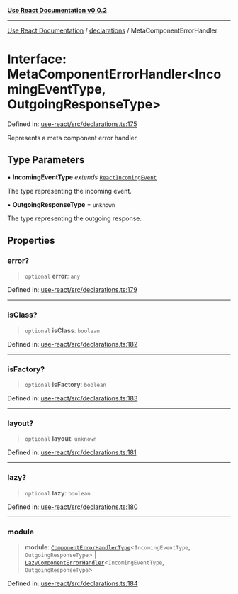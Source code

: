 [**Use React Documentation v0.0.2**](../../README.md)

***

[Use React Documentation](../../modules.md) / [declarations](../README.md) / MetaComponentErrorHandler

# Interface: MetaComponentErrorHandler\<IncomingEventType, OutgoingResponseType\>

Defined in: [use-react/src/declarations.ts:175](https://github.com/stonemjs/use-react/blob/35b6e6a63b128df8b7d2db68dda3eb3286adfc69/src/declarations.ts#L175)

Represents a meta component error handler.

## Type Parameters

• **IncomingEventType** *extends* [`ReactIncomingEvent`](../type-aliases/ReactIncomingEvent.md)

The type representing the incoming event.

• **OutgoingResponseType** = `unknown`

The type representing the outgoing response.

## Properties

### error?

> `optional` **error**: `any`

Defined in: [use-react/src/declarations.ts:179](https://github.com/stonemjs/use-react/blob/35b6e6a63b128df8b7d2db68dda3eb3286adfc69/src/declarations.ts#L179)

***

### isClass?

> `optional` **isClass**: `boolean`

Defined in: [use-react/src/declarations.ts:182](https://github.com/stonemjs/use-react/blob/35b6e6a63b128df8b7d2db68dda3eb3286adfc69/src/declarations.ts#L182)

***

### isFactory?

> `optional` **isFactory**: `boolean`

Defined in: [use-react/src/declarations.ts:183](https://github.com/stonemjs/use-react/blob/35b6e6a63b128df8b7d2db68dda3eb3286adfc69/src/declarations.ts#L183)

***

### layout?

> `optional` **layout**: `unknown`

Defined in: [use-react/src/declarations.ts:181](https://github.com/stonemjs/use-react/blob/35b6e6a63b128df8b7d2db68dda3eb3286adfc69/src/declarations.ts#L181)

***

### lazy?

> `optional` **lazy**: `boolean`

Defined in: [use-react/src/declarations.ts:180](https://github.com/stonemjs/use-react/blob/35b6e6a63b128df8b7d2db68dda3eb3286adfc69/src/declarations.ts#L180)

***

### module

> **module**: [`ComponentErrorHandlerType`](../type-aliases/ComponentErrorHandlerType.md)\<`IncomingEventType`, `OutgoingResponseType`\> \| [`LazyComponentErrorHandler`](../type-aliases/LazyComponentErrorHandler.md)\<`IncomingEventType`, `OutgoingResponseType`\>

Defined in: [use-react/src/declarations.ts:184](https://github.com/stonemjs/use-react/blob/35b6e6a63b128df8b7d2db68dda3eb3286adfc69/src/declarations.ts#L184)
